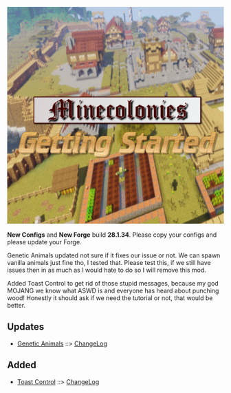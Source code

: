 ![MCGS LOGO](https://github.com/kreezxil/kreezcraft.com/blob/master/mcgs%20logo.png)

**New Configs** and **New Forge** build **28.1.34**. Please copy your configs and please update your Forge.

Genetic Animals updated not sure if it fixes our issue or not. We can spawn vanilla animals just fine tho, I tested that. Please test this, if we still have issues then in as much as I would hate to do so I will remove this mod.

Added Toast Control to get rid of those stupid messages, because my god MOJANG we know what ASWD is and everyone has heard about punching wood! Honestly it should ask if we need the tutorial or not, that would be better.

## Updates
- [Genetic Animals](https://www.curseforge.com/minecraft/mc-mods/genetic-animals) ::> [ChangeLog](https://www.curseforge.com/minecraft/mc-mods/genetic-animals/files/2801488)
## Added
- [Toast Control](https://www.curseforge.com/minecraft/mc-mods/toast-control) ::> [ChangeLog](https://www.curseforge.com/minecraft/mc-mods/toast-control/files/2775591)
